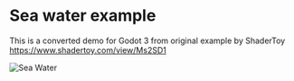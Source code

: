 # Sea water example

This is a converted demo for Godot 3 from original example by ShaderToy https://www.shadertoy.com/view/Ms2SD1

![Sea Water](./thumb/shader-seawater.gif "Sea water in Godot 3")

